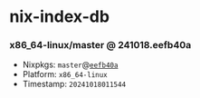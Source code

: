# nix-index-db
### x86_64-linux/master @ 241018.eefb40a
- Nixpkgs: `master`@[`eefb40a`](https://github.com/NixOS/nixpkgs/commit/eefb40aa692b5daeb24b213a1f7cc136f0790d3e)
- Platform: `x86_64-linux`
- Timestamp: `20241018011544`
